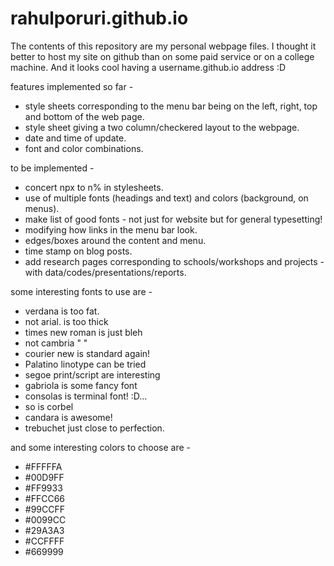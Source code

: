 rahulporuri.github.io
=====================
The contents of this repository are my personal webpage files. I thought it better to host my site on github than on some paid service or on a college machine. And it looks cool having a username.github.io address :D

features implemented so far - 
* style sheets corresponding to the menu bar being on the left, right, top and bottom of the web page.
* style sheet giving a two column/checkered layout to the webpage.
* date and time of update.
* font and color combinations.

to be implemented - 
* concert npx to n% in stylesheets.
* use of multiple fonts (headings and text) and colors (background, on menus). 
* make list of good fonts - not just for website but for general typesetting!
* modifying how links in the menu bar look.
* edges/boxes around the content and menu. 
* time stamp on blog posts.
* add research pages corresponding to schools/workshops and projects - with data/codes/presentations/reports.

some interesting fonts to use are - 
* verdana is too fat. 
* not arial. is too thick
* times new roman is just bleh
* not cambria " "
* courier new is standard again!
* Palatino linotype can be tried
* segoe print/script are interesting
* gabriola is some fancy font
* consolas is terminal font! :D...
* so is corbel
* candara is awesome! 
* trebuchet just close to perfection.

and some interesting colors to choose are - 
* #FFFFFA
* #00D9FF
* #FF9933
* #FFCC66
* #99CCFF
* #0099CC
* #29A3A3
* #CCFFFF
* #669999